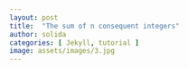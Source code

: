 ```yaml
---
layout: post
title:  "The sum of n consequent integers"
author: solida
categories: [ Jekyll, tutorial ]
image: assets/images/3.jpg
---
```

<div id="observablehq-2a044b3d">
  <div class="observablehq-viewof-count"></div>
  <div class="observablehq-count"></div>
  <div class="observablehq-viewof-test2"></div>
</div>
<script type="module">
  import {Runtime, Inspector} from "https://cdn.jsdelivr.net/npm/@observablehq/runtime@4/dist/runtime.js";
  import define from "https://api.observablehq.com/@864af2bf64442aa6/grid-inputs.js?v=3";
  (new Runtime).module(define, name => {
    if (name === "viewof count") return Inspector.into("#observablehq-2a044b3d .observablehq-viewof-count")();
    if (name === "count") return Inspector.into("#observablehq-2a044b3d .observablehq-count")();
    if (name === "viewof test2") return Inspector.into("#observablehq-2a044b3d .observablehq-viewof-test2")();
  });
</script>